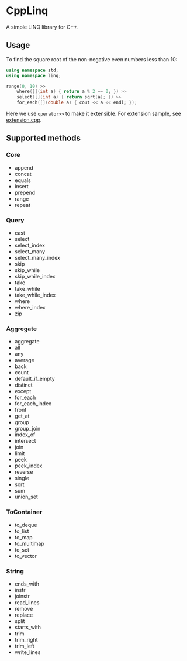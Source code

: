 # CppLinq
A simple LINQ library for C++.
## Usage
To find the square root of the non-negative even numbers less than 10:
``` c++
using namespace std;
using namespace linq;

range(0, 10) >>
	where([](int a) { return a % 2 == 0; }) >>
	select([](int a) { return sqrt(a); }) >>
	for_each([](double a) { cout << a << endl; });
```
Here we use `operator>>` to make it extensible.
For extension sample, see [extension.cpp](test/extension.cpp).
## Supported methods
### Core
* append
* concat
* equals
* insert
* prepend
* range
* repeat
### Query
* cast
* select
* select_index
* select_many
* select_many_index
* skip
* skip_while
* skip_while_index
* take
* take_while
* take_while_index
* where
* where_index
* zip
### Aggregate
* aggregate
* all
* any
* average
* back
* count
* default_if_empty
* distinct
* except
* for_each
* for_each_index
* front
* get_at
* group
* group_join
* index_of
* intersect
* join
* limit
* peek
* peek_index
* reverse
* single
* sort
* sum
* union_set
### ToContainer
* to_deque
* to_list
* to_map
* to_multimap
* to_set
* to_vector
### String
* ends_with
* instr
* joinstr
* read_lines
* remove
* replace
* split
* starts_with
* trim
* trim_right
* trim_left
* write_lines
